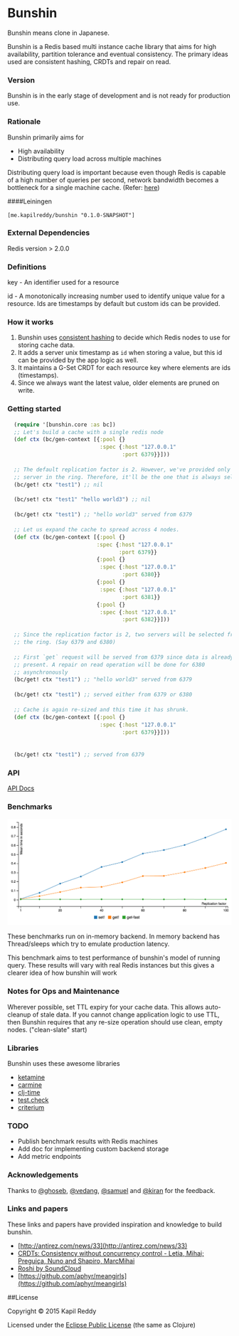 # Bunshin

Bunshin means clone in Japanese.

Bunshin is a Redis based multi instance cache library that aims for high availability, partition tolerance and eventual consistency. The primary ideas used are consistent hashing, CRDTs and repair on read.


### Version
Bunshin is in the early stage of development and is not ready for production use.

### Rationale

Bunshin primarily aims for

- High availability
- Distributing query load across multiple machines

Distributing query load is important because even though Redis is capable of a high number of queries per second, network bandwidth becomes a bottleneck for a single machine cache. (Refer: [here](http://redis.io/topics/benchmarks#factors-impacting-redis-performance))


####Leiningen
```
[me.kapilreddy/bunshin "0.1.0-SNAPSHOT"]
```

### External Dependencies

Redis version > 2.0.0


### Definitions

key - An identifier used for a resource

id - A monotonically increasing number used to identify unique value for a resource. Ids are timestamps by default but custom ids can be provided.


### How it works

1. Bunshin uses [consistent hashing](http://en.wikipedia.org/wiki/Consistent_hashing) to decide which Redis nodes to use for storing cache data.
2. It adds a server unix timestamp as `id` when storing a value, but this id can be provided by the app logic as well.
3. It maintains a G-Set CRDT for each resource key where elements are ids (timestamps).
4. Since we always want the latest value, older elements are pruned on write.


### Getting started

```clojure
  (require '[bunshin.core :as bc])
  ;; Let's build a cache with a single redis node
  (def ctx (bc/gen-context [{:pool {}
                             :spec {:host "127.0.0.1"
                                    :port 6379}}]))

  ;; The default replication factor is 2. However, we've provided only one
  ;; server in the ring. Therefore, it'll be the one that is always selected.
  (bc/get! ctx "test1") ;; nil

  (bc/set! ctx "test1" "hello world3") ;; nil

  (bc/get! ctx "test1") ;; "hello world3" served from 6379

  ;; Let us expand the cache to spread across 4 nodes.
  (def ctx (bc/gen-context [{:pool {}
                            :spec {:host "127.0.0.1"
                                   :port 6379}}
                            {:pool {}
                             :spec {:host "127.0.0.1"
                                    :port 6380}}
                            {:pool {}
                             :spec {:host "127.0.0.1"
                                    :port 6381}}
                            {:pool {}
                             :spec {:host "127.0.0.1"
                                    :port 6382}}]))

  ;; Since the replication factor is 2, two servers will be selected from
  ;; the ring. (Say 6379 and 6380)

  ;; First `get` request will be served from 6379 since data is already
  ;; present. A repair on read operation will be done for 6380
  ;; asynchronously
  (bc/get! ctx "test1") ;; "hello world3" served from 6379

  (bc/get! ctx "test1") ;; served either from 6379 or 6380

  ;; Cache is again re-sized and this time it has shrunk.
  (def ctx (bc/gen-context [{:pool {}
                             :spec {:host "127.0.0.1"
                                    :port 6379}}]))


  (bc/get! ctx "test1") ;; served from 6379
```

### API

[API Docs](http://kapilreddy.github.io/bunshin/bunshin.core.html)

### Benchmarks

![Bunshin commands benchmark](benchmarks/benchmarks.png?raw=true "Bunshin commands benchmark on in-memory backend")

These benchmarks run on in-memory backend. In memory backend has Thread/sleeps which try to emulate production latency.

This benchmark aims to test performance of bunshin's model of running query. These results will vary with real Redis instances but this gives a clearer idea of how bunshin will work

### Notes for Ops and Maintenance

Wherever possible, set TTL expiry for your cache data. This allows auto-cleanup of stale data. If you cannot change application logic to use TTL, then Bunshin requires that any re-size operation should use clean, empty nodes. ("clean-slate" start)

### Libraries
Bunshin uses these awesome libraries

- [ketamine](https://github.com/ghoseb/ketamine)
- [carmine](https://github.com/ptaoussanis/carmine)
- [clj-time](https://github.com/clj-time/clj-time)
- [test.check](https://github.com/clojure/test.check)
- [criterium](https://github.com/hugoduncan/criterium)

### TODO
- Publish benchmark results with Redis machines
- Add doc for implementing custom backend storage
- Add metric endpoints

### Acknowledgements
Thanks to [@ghoseb](https://twitter.com/ghoseb), [@vedang](https://twitter.com/vedang), [@samuel](https://twitter.com/samebchase) and [@kiran](https://twitter.com/kiran_kulkarni) for the feedback.

### Links and papers
These links and papers have provided inspiration and knowledge to build bunshin.

- [http://antirez.com/news/33](http://antirez.com/news/33)
- [CRDTs: Consistency without concurrency control - Letia, Mihai; Preguiça, Nuno and Shapiro, MarcMihai](http://pagesperso-systeme.lip6.fr/Marc.Shapiro/papers/RR-6956.pdf)
- [Roshi by SoundCloud](https://github.com/soundcloud/roshi)
- [https://github.com/aphyr/meangirls](https://github.com/aphyr/meangirls)


##License

Copyright © 2015 Kapil Reddy

Licensed under the [Eclipse Public License](http://www.eclipse.org/legal/epl-v10.html) (the same as Clojure)
